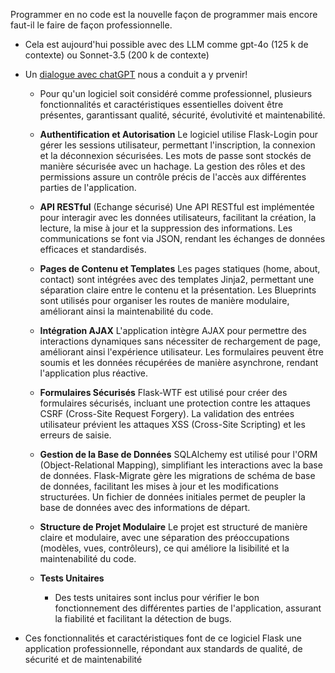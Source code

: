 Programmer en no code est la nouvelle façon de programmer mais encore faut-il le faire de façon professionnelle. 
- Cela est aujourd'hui possible avec des LLM comme gpt-4o (125 k de contexte) ou Sonnet-3.5 (200 k de contexte)
- Un [dialogue avec chatGPT](https://chatgpt.com/c/410d9165-1dea-4c6d-b042-0fcfd5cb00cf) nous a conduit a y prvenir!
  - Pour qu'un logiciel soit considéré comme professionnel, plusieurs fonctionnalités et caractéristiques essentielles doivent être présentes, garantissant qualité, sécurité, évolutivité et maintenabilité.

  - **Authentification et Autorisation**
Le logiciel utilise Flask-Login pour gérer les sessions utilisateur, permettant l'inscription, la connexion et la déconnexion sécurisées. Les mots de passe sont stockés de manière sécurisée avec un hachage. La gestion des rôles et des permissions assure un contrôle précis de l'accès aux différentes parties de l'application.

  - **API RESTful** (Echange sécurisé)
Une API RESTful est implémentée pour interagir avec les données utilisateurs, facilitant la création, la lecture, la mise à jour et la suppression des informations. Les communications se font via JSON, rendant les échanges de données efficaces et standardisés.

  - **Pages de Contenu et Templates**
Les pages statiques (home, about, contact) sont intégrées avec des templates Jinja2, permettant une séparation claire entre le contenu et la présentation. Les Blueprints sont utilisés pour organiser les routes de manière modulaire, améliorant ainsi la maintenabilité du code.

  - **Intégration AJAX**
L'application intègre AJAX pour permettre des interactions dynamiques sans nécessiter de rechargement de page, améliorant ainsi l'expérience utilisateur. Les formulaires peuvent être soumis et les données récupérées de manière asynchrone, rendant l'application plus réactive.

  - **Formulaires Sécurisés**
Flask-WTF est utilisé pour créer des formulaires sécurisés, incluant une protection contre les attaques CSRF (Cross-Site Request Forgery). La validation des entrées utilisateur prévient les attaques XSS (Cross-Site Scripting) et les erreurs de saisie.

  - **Gestion de la Base de Données**
SQLAlchemy est utilisé pour l'ORM (Object-Relational Mapping), simplifiant les interactions avec la base de données. Flask-Migrate gère les migrations de schéma de base de données, facilitant les mises à jour et les modifications structurées. Un fichier de données initiales permet de peupler la base de données avec des informations de départ.

  - **Structure de Projet Modulaire**
Le projet est structuré de manière claire et modulaire, avec une séparation des préoccupations (modèles, vues, contrôleurs), ce qui améliore la lisibilité et la maintenabilité du code.

  - **Tests Unitaires**
      -  Des tests unitaires sont inclus pour vérifier le bon fonctionnement des différentes parties de l'application, assurant la fiabilité et facilitant la détection de bugs.

- Ces fonctionnalités et caractéristiques font de ce logiciel Flask une application professionnelle, répondant aux standards de qualité, de sécurité et de maintenabilité
